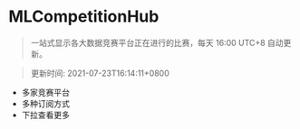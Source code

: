 # MLCompetitionHub

> 一站式显示各大数据竞赛平台正在进行的比赛，每天 16:00 UTC+8 自动更新。
  
> 更新时间: 2021-07-23T16:14:11+0800 

* 多家竞赛平台
* 多种订阅方式
* 下拉查看更多